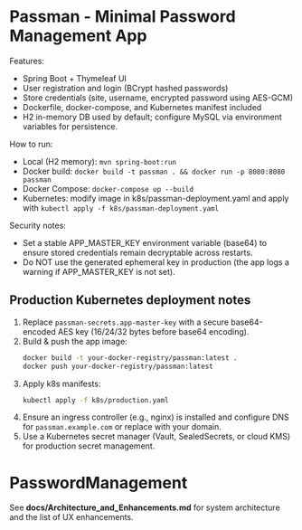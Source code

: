 
# Passman - Minimal Password Management App

Features:
- Spring Boot + Thymeleaf UI
- User registration and login (BCrypt hashed passwords)
- Store credentials (site, username, encrypted password using AES-GCM)
- Dockerfile, docker-compose, and Kubernetes manifest included
- H2 in-memory DB used by default; configure MySQL via environment variables for persistence.

How to run:
- Local (H2 memory): `mvn spring-boot:run`
- Docker build: `docker build -t passman . && docker run -p 8080:8080 passman`
- Docker Compose: `docker-compose up --build`
- Kubernetes: modify image in k8s/passman-deployment.yaml and apply with `kubectl apply -f k8s/passman-deployment.yaml`

Security notes:
- Set a stable APP_MASTER_KEY environment variable (base64) to ensure stored credentials remain decryptable across restarts.
- Do NOT use the generated ephemeral key in production (the app logs a warning if APP_MASTER_KEY is not set).


## Production Kubernetes deployment notes

1. Replace `passman-secrets.app-master-key` with a secure base64-encoded AES key (16/24/32 bytes before base64 encoding).
2. Build & push the app image:
   ```bash
   docker build -t your-docker-registry/passman:latest .
   docker push your-docker-registry/passman:latest
   ```
3. Apply k8s manifests:
   ```bash
   kubectl apply -f k8s/production.yaml
   ```
4. Ensure an ingress controller (e.g., nginx) is installed and configure DNS for `passman.example.com` or replace with your domain.
5. Use a Kubernetes secret manager (Vault, SealedSecrets, or cloud KMS) for production secret management.
# PasswordManagement


See **docs/Architecture_and_Enhancements.md** for system architecture and the list of UX enhancements.
